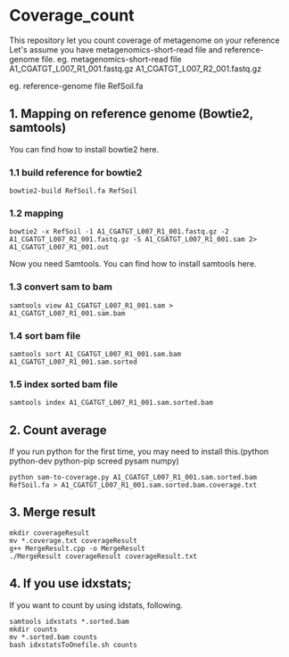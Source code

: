 # Coverage_count
This repository let you count coverage of metagenome on your reference
Let's assume you have metagenomics-short-read file and reference-genome file.
eg. metagenomics-short-read file
A1_CGATGT_L007_R1_001.fastq.gz
A1_CGATGT_L007_R2_001.fastq.gz 

eg. reference-genome file
RefSoil.fa

## 1. Mapping on reference genome (Bowtie2, samtools)
You can find how to install bowtie2 here.

### 1.1 build reference for bowtie2
```
bowtie2-build RefSoil.fa RefSoil
```
### 1.2 mapping
```
bowtie2 -x RefSoil -1 A1_CGATGT_L007_R1_001.fastq.gz -2 A1_CGATGT_L007_R2_001.fastq.gz -S A1_CGATGT_L007_R1_001.sam 2> A1_CGATGT_L007_R1_001.out
```
Now you need Samtools. You can find how to install samtools here.
### 1.3 convert sam to bam
```
samtools view A1_CGATGT_L007_R1_001.sam > A1_CGATGT_L007_R1_001.sam.bam
```
### 1.4 sort bam file
```
samtools sort A1_CGATGT_L007_R1_001.sam.bam A1_CGATGT_L007_R1_001.sam.sorted
```
### 1.5 index sorted bam file
```
samtools index A1_CGATGT_L007_R1_001.sam.sorted.bam
```
## 2. Count average
If you run python for the first time, you may need to install this.(python python-dev python-pip screed pysam numpy)
```
python sam-to-coverage.py A1_CGATGT_L007_R1_001.sam.sorted.bam RefSoil.fa > A1_CGATGT_L007_R1_001.sam.sorted.bam.coverage.txt
```
## 3. Merge result
```
mkdir coverageResult
mv *.coverage.txt coverageResult
g++ MergeResult.cpp -o MergeResult
./MergeResult coverageResult coverageResult.txt
```
## 4. If you use idxstats;

If you want to count by using idstats, following.

```
samtools idxstats *.sorted.bam
mkdir counts 
mv *.sorted.bam counts
bash idxstatsToOnefile.sh counts
```